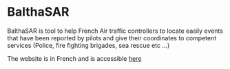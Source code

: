 BalthaSAR
======

BalthaSAR is tool to help French Air traffic controllers to locate easily events that have been reported by pilots and give their coordinates to competent services (Police, fire fighting brigades, sea rescue etc ...)

The website is in French and is accessible [here](https://abartben.github.io/balthasar/)
